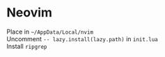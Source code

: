 # Neovim
Place in `~/AppData/Local/nvim`<br>
Uncomment `-- lazy.install(lazy.path)` in `init.lua`<br>
Install `ripgrep`
